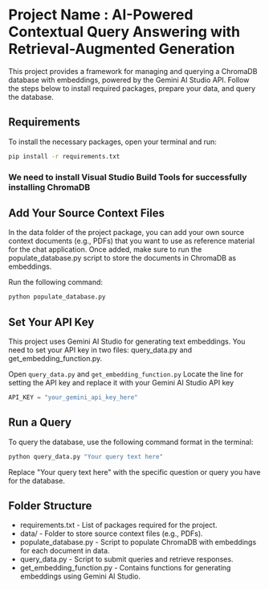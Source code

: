 # Project Name : AI-Powered Contextual Query Answering with Retrieval-Augmented Generation

This project provides a framework for managing and querying a ChromaDB database with embeddings, powered by the Gemini AI Studio API. Follow the steps below to install required packages, prepare your data, and query the database.

## Requirements

To install the necessary packages, open your terminal and run:

```bash
pip install -r requirements.txt
```

### We need to install Visual Studio Build Tools for successfully installing ChromaDB 
## Add Your Source Context Files
In the data folder of the project package, you can add your own source context documents (e.g., PDFs) that you want to use as reference material for the chat application. Once added, make sure to run the populate_database.py script to store the documents in ChromaDB as embeddings.

Run the following command:
```bash
python populate_database.py
```

## Set Your API Key
This project uses Gemini AI Studio for generating text embeddings. You need to set your API key in two files: query_data.py and get_embedding_function.py.

Open `query_data.py` and `get_embedding_function.py`
Locate the line for setting the API key and replace it with your Gemini AI Studio API key

```python
API_KEY = "your_gemini_api_key_here"
```
## Run a Query
To query the database, use the following command format in the terminal:

```python
python query_data.py "Your query text here"
```
Replace "Your query text here" with the specific question or query you have for the database.

## Folder Structure

* requirements.txt - List of packages required for the project.
* data/ - Folder to store source context files (e.g., PDFs).
* populate_database.py - Script to populate ChromaDB with embeddings for each document in data.
* query_data.py - Script to submit queries and retrieve responses.
* get_embedding_function.py - Contains functions for generating embeddings using Gemini AI Studio.
